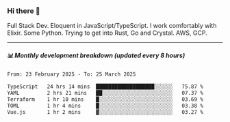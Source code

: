 ### Hi there 👋

Full Stack Dev. Eloquent in JavaScript/TypeScript. I work comfortably with Elixir. Some Python. Trying to get into Rust, Go and Crystal. AWS, GCP.

***

##### 📊 Monthly development breakdown (updated every 8 hours)

<!--START_SECTION:waka-->

```txt
From: 23 February 2025 - To: 25 March 2025

TypeScript   24 hrs 14 mins  ███████████████████░░░░░░   75.87 %
YAML         2 hrs 21 mins   ██░░░░░░░░░░░░░░░░░░░░░░░   07.37 %
Terraform    1 hr 10 mins    █░░░░░░░░░░░░░░░░░░░░░░░░   03.69 %
TOML         1 hr 4 mins     █░░░░░░░░░░░░░░░░░░░░░░░░   03.38 %
Vue.js       1 hr 2 mins     ▓░░░░░░░░░░░░░░░░░░░░░░░░   03.27 %
```

<!--END_SECTION:waka-->
